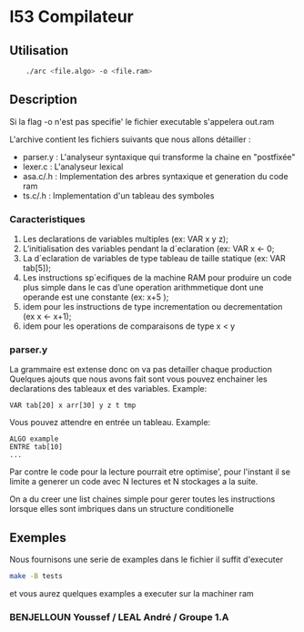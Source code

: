 # I53 Compilateur

## Utilisation
```bash
    ./arc <file.algo> -o <file.ram>
```
## Description 
Si la flag -o n'est pas specifie' le fichier executable s'appelera out.ram

L'archive contient les fichiers suivants que nous allons détailler :

- parser.y : L'analyseur syntaxique qui transforme la chaine en "postfixée"
- lexer.c  : L'analyseur lexical
- asa.c/.h : Implementation des arbres syntaxique et generation du code ram
- ts.c/.h  : Implementation d'un tableau des symboles

### **Caracteristiques**
1. Les declarations de variables multiples (ex: VAR x y z);
2. L’initialisation des variables pendant la d´eclaration (ex: VAR x <- 0;
3. La d´eclaration de variables de type tableau de taille statique (ex: VAR tab[5]);
4. Les instructions sp´ecifiques de la machine RAM pour produire un code plus simple dans le cas d’une operation arithmmetique dont une operande est une constante (ex: x+5 );
5. idem pour les instructions de type incrementation ou decrementation (ex x <- x+1);
6. idem pour les operations de comparaisons de type x < y 

### **parser.y**
La grammaire est extense donc on va pas detailler chaque production
Quelques ajouts que nous avons fait sont vous pouvez enchainer les declarations
des tableaux et des variables. Example:
```
VAR tab[20] x arr[30] y z t tmp
```
Vous pouvez attendre en entrée un tableau. Example:
```
ALGO example
ENTRE tab[10]
...

```
Par contre le code pour la lecture pourrait etre optimise', pour l'instant
il se limite a generer un code avec N lectures et N stockages a la suite. 

On a du creer une list chaines simple pour gerer toutes les instructions 
lorsque elles sont imbriques dans un structure conditionelle


## Exemples
Nous fournisons une serie de examples dans le fichier il suffit d'executer
```bash
make -B tests 
```
et vous aurez quelques examples a executer sur la machiner ram
### BENJELLOUN Youssef / LEAL André / Groupe 1.A
